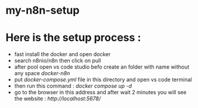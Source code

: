 # my-n8n-setup

# Here is the setup process : 
- fast install the docker and open docker
- search n8nio/n8n then click on pull
- after pool open vs code studio befo create an folder with name without any space *docker-n8n*
- put *docker-compose.yml* file in this directory and open vs code terminal
- then run this command : *docker compose up -d*
- go to the browser in this address and after wait 2 minutes you will see the website : *http://localhost:5678/*

